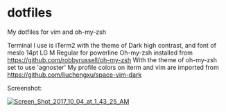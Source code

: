 # dotfiles
My dotfiles for vim and oh-my-zsh

Terminal I use is iTerm2 with the theme of Dark high contrast, and font of meslo 14pt LG M Regular for powerline
Oh-my-zsh installed from https://github.com/robbyrussell/oh-my-zsh
With the theme of oh-my-zsh set to use 'agnoster'
My profile colors on iterm and vim are imported from https://github.com/liuchengxu/space-vim-dark

Screenshot:

<a href="https://ibb.co/myD7Ab"><img src="https://thumb.ibb.co/myD7Ab/Screen_Shot_2017_10_04_at_1_43_25_AM.png" alt="Screen_Shot_2017_10_04_at_1_43_25_AM" border="0"></a>
